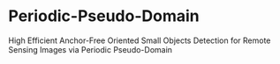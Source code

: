# Periodic-Pseudo-Domain
High Efficient Anchor-Free Oriented Small Objects Detection for Remote Sensing Images via Periodic Pseudo-Domain
